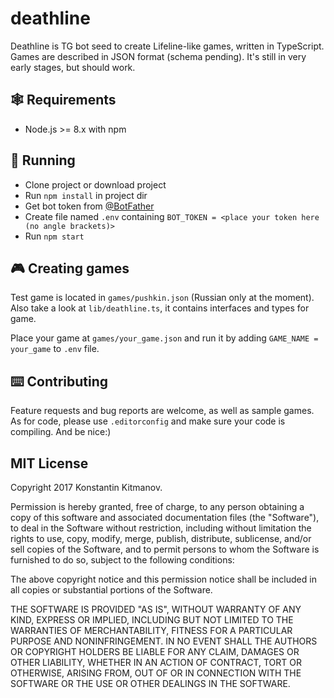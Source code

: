 # deathline

Deathline is TG bot seed to create Lifeline-like games, written in TypeScript. Games are described in JSON format (schema pending). 
It's still in very early stages, but should work.

## 🕸️ Requirements

- Node.js >= 8.x with npm

## 🚀 Running

* Clone project or download project
* Run `npm install` in project dir
* Get bot token from [@BotFather](https://telegram.me/botfather)
* Create file named `.env` containing `BOT_TOKEN = <place your token here (no angle brackets)>`
* Run `npm start`

## 🎮 Creating games

Test game is located in `games/pushkin.json` (Russian only at the moment). Also take a look at `lib/deathline.ts`, it contains interfaces and types for game.

Place your game at `games/your_game.json` and run it by adding `GAME_NAME = your_game` to `.env` file.

## ⌨️ Contributing

Feature requests and bug reports are welcome, as well as sample games. As for code, please use `.editorconfig` and make sure your code is compiling. And be nice:)

## MIT License

Copyright 2017 Konstantin Kitmanov.

Permission is hereby granted, free of charge, to any person obtaining a copy of this software and associated documentation files (the "Software"), to deal in the Software without restriction, including without limitation the rights to use, copy, modify, merge, publish, distribute, sublicense, and/or sell copies of the Software, and to permit persons to whom the Software is furnished to do so, subject to the following conditions:

The above copyright notice and this permission notice shall be included in all copies or substantial portions of the Software.

THE SOFTWARE IS PROVIDED "AS IS", WITHOUT WARRANTY OF ANY KIND, EXPRESS OR IMPLIED, INCLUDING BUT NOT LIMITED TO THE WARRANTIES OF MERCHANTABILITY, FITNESS FOR A PARTICULAR PURPOSE AND NONINFRINGEMENT. IN NO EVENT SHALL THE AUTHORS OR COPYRIGHT HOLDERS BE LIABLE FOR ANY CLAIM, DAMAGES OR OTHER LIABILITY, WHETHER IN AN ACTION OF CONTRACT, TORT OR OTHERWISE, ARISING FROM, OUT OF OR IN CONNECTION WITH THE SOFTWARE OR THE USE OR OTHER DEALINGS IN THE SOFTWARE.
